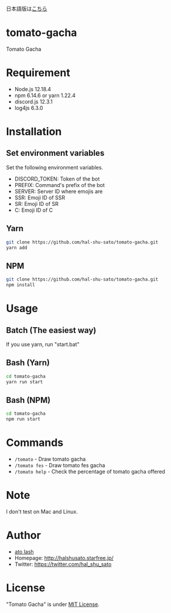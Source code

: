 日本語版は[こちら](https://github.com/hal-shu-sato/tomato-gacha/blob/main/README-JP.md)

# tomato-gacha

Tomato Gacha

# Requirement

- Node.js 12.18.4
- npm 6.14.6 or yarn 1.22.4
- discord.js 12.3.1
- log4js 6.3.0

# Installation

## Set environment variables

Set the following environment variables.

- DISCORD_TOKEN: Token of the bot
- PREFIX: Command's prefix of the bot
- SERVER: Server ID where emojis are
- SSR: Emoji ID of SSR
- SR: Emoji ID of SR
- C: Emoji ID of C

## Yarn

```bash
git clone https://github.com/hal-shu-sato/tomato-gacha.git
yarn add
```

## NPM

```bash
git clone https://github.com/hal-shu-sato/tomato-gacha.git
npm install
```

# Usage

## Batch (The easiest way)

If you use yarn, run "start.bat"

## Bash (Yarn)

```bash
cd tomato-gacha
yarn run start
```

## Bash (NPM)

```bash
cd tomato-gacha
npm run start
```

# Commands

- `/tomato` - Draw tomato gacha
- `/tomato fes` - Draw tomato fes gacha
- `/tomato help` - Check the percentage of tomato gacha offered

# Note

I don't test on Mac and Linux.

# Author

- [ato lash](https://github.com/hal-shu-sato)
- Homepage: http://halshusato.starfree.jp/
- Twitter: https://twitter.com/hal_shu_sato

# License

"Tomato Gacha" is under [MIT License](https://github.com/hal-shu-sato/tomato-gacha/blob/main/LICENSE).

